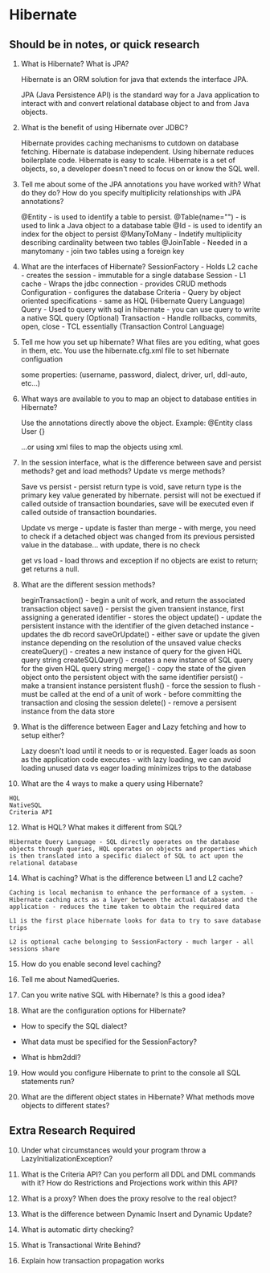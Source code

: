 # Hibernate

## Should be in notes, or quick research

1.  What is Hibernate? What is JPA?

    Hibernate is an ORM solution for java that extends the interface JPA.
    
    JPA (Java Persistence API) is the standard way for a Java application to interact with and convert relational database object to and from Java objects.   
    
2.  What is the benefit of using Hibernate over JDBC?

    Hibernate provides caching mechanisms to cutdown on database fetching. Hibernate is database independent. Using hibernate reduces boilerplate code. Hibernate is easy to scale. Hibernate is a set of objects, so, a developer doesn't need to focus on or know the SQL well.

3.  Tell me about some of the JPA annotations you have worked with? What do they do? How do you specify multiplicity relationships with JPA annotations?

    @Entity - is used to identify a table to persist.
    @Table(name="") - is used to link a Java object to a database table
    @Id - is used to identify an index for the object to persist
    @ManyToMany - Indetify multiplicity describing cardinality between two tables
    @JoinTable - Needed in a manytomany - join two tables using a foreign key
    
4.  What are the interfaces of Hibernate?
    SessionFactory - Holds L2 cache - creates the session - immutable for a single database
    Session - L1 cache - Wraps the jdbc connection - provides CRUD methods
    Configuration - configures the database
    Criteria - Query by object oriented specifications - same as HQL (Hibernate Query Language) 
    Query - Used to query with sql in hibernate - you can use query to write a native SQL query
    (Optional) Transaction - Handle rollbacks, commits, open, close - TCL essentially (Transaction Control Language)
    
5.  Tell me how you set up hibernate? What files are you editing, what goes in them, etc.
    You use the hibernate.cfg.xml file to set hibernate configuation 
    
    some properties: (username, password, dialect, driver, url, ddl-auto, etc...)
    
6.  What ways are available to you to map an object to database entities in Hibernate?

    Use the annotations directly above the object. Example:
    @Entity
    class User {}

    ...or using xml files to map the objects using xml.
    
7.  In the session interface, what is the difference between save and persist methods? get and load methods? Update vs merge methods?

    Save vs persist - persist return type is void, save return type is the primary key value generated by hibernate. persist will not be exectued if called outside of transaction boundaries, save will be executed even if called outside of transaction boundaries.

    Update vs merge - update is faster than merge - with merge, you need to check if a detached object was changed from its previous persisted value in the database... with update, there is no check

    get vs load - load throws and exception if no objects are exist to return; get returns a null.  
    
8.  What are the different session methods?

    beginTransaction() - begin a unit of work, and return the associated transaction object 
    save() -  persist the given transient instance, first assigning a generated identifier - stores the object
    update() -  update the persistent instance with the identifier of the given detached instance - updates the db record
    saveOrUpdate() - either save or update the given instance depending on the resolution of the unsaved value checks
    createQuery() - creates a new instance of query for the given HQL query string
    createSQLQuery() - creates a new instance of SQL query for the given HQL query string
    merge() - copy the state of the given object onto the persistent object with the same identifier
    persist() - make a transient instance persistent
    flush() - force the session to flush - must be called at the end of a unit of work - before committing the transaction and closing the session
    delete() - remove a persisent instance from the data store 
    
9.  What is the difference between Eager and Lazy fetching and how to setup either?

    Lazy doesn't load until it needs to or is requested. Eager loads as soon as the application code executes - with lazy loading, we can avoid loading unused data vs eager loading minimizes trips to the database
    
11.  What are the 4 ways to make a query using Hibernate?

    HQL
    NativeSQL
    Criteria API


12.  What is HQL? What makes it different from SQL?

    Hibernate Query Language - SQL directly operates on the database objects through queries, HQL operates on objects and properties which is then translated into a specific dialect of SQL to act upon the relational database
    
14.  What is caching? What is the difference between L1 and L2 cache?

    Caching is local mechanism to enhance the performance of a system. - Hibernate caching acts as a layer between the actual database and the application - reduces the time taken to obtain the required data

    L1 is the first place hibernate looks for data to try to save database trips

    L2 is optional cache belonging to SessionFactory - much larger - all sessions share

15.  How do you enable second level caching?
    
16.  Tell me about NamedQueries.
    
17.  Can you write native SQL with Hibernate? Is this a good idea?
    
18.  What are the configuration options for Hibernate?
    
*  How to specify the SQL dialect?
    
*  What data must be specified for the SessionFactory?
    
*  What is hbm2ddl?
    
19.  How would you configure Hibernate to print to the console all SQL statements run?
    
20.  What are the different object states in Hibernate? What methods move objects to different states?

## Extra Research Required

10.  Under what circumstances would your program throw a LazyInitializationException?

13.  What is the Criteria API? Can you perform all DDL and DML commands with it? How do Restrictions and Projections work within this API?

21.  What is a proxy? When does the proxy resolve to the real object?

22.  What is the difference between Dynamic Insert and Dynamic Update?

23.  What is automatic dirty checking?
    
24.  What is Transactional Write Behind?
    
25.  Explain how transaction propagation works